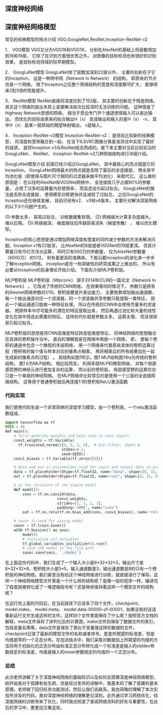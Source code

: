  ## 深度神经网络
 ## 深度神经网络模型
 常见的经典模型的特点介绍 
VGG,GoogleNet,ResNet,Inception-ResNet-v2

1． VGG模型 
VGG又分为VGG16和VGG19， 分别在AlexNet的基础上将层数增加到16和19层， 它除了在识别方面很优秀之外， 对图像的目标检测也有很好的识别效果， 是目标检测领域的较早期模型。

2． GoogLeNet模型 
GoogLeNet除了层数加深到22层以外， 主要的创新在于它的Inception， 这是一种网中网（Network In Network） 的结构， 即原来的节点也是一个网络。 用了Inception之后整个网络结构的宽度和深度都可扩大， 能够带来2到3倍的性能提升。

3． ResNet模型 
ResNet直接将深度拉到了152层， 其主要的创新在于残差网络， 其实这个网络的提出本质上是要解决层次比较深时无法训练的问题。 这种借鉴了Highway Network思想的网络， 相当于旁边专门开个通道使得输入可以直达输出， 而优化的目标由原来的拟合输出H（x） 变成输出和输入的差H（x） -x， 其中H（x） 是某一层原始的期望映射输出， x是输入。

4． Inception-ResNet-v2模型 
Inception-ResNet-v2： 是目前比较新的经典模型， 将深度和宽带融合到一起， 在当下ILSVRC图像分类基准测试中实现了最好的成绩， 是将Inception v3与ResNet结合而成的。接下来主要对当前比较前沿的GoogLeNet、 ResNet、 Inception-ResNet-v2几种网络结构进行详细介绍。

GoogLeNet模型介绍 
前面已经介绍过GoogLeNet， 其中最核心的亮点就是它的Inception， GoogLeNet网络最大的特点就是去除了最后的全连接层， 用全局平均池化层（即使用与图片尺寸相同的过滤器来做平均池化） 来取代它。 
这么做的原因是： 在以往的AlexNet和VGGNet网络中， 全连接层几乎占据90%的参数量， 占用了过多的运算量内存使用率， 而且还会引起过拟合。 
GoogLeNet的做法是去除全连接层， 使得模型训练更快并且减轻了过拟合。 
之后GoogLeNet的Inception还在继续发展， 目前已经有v2、 v3和v4版本， 主要针对解决深层网络的以下3个问题产生的。

(1)·参数太多， 容易过拟合， 训练数据集有限。 
(2)·网络越大计算复杂度越大， 难以应用。 
(3)·网络越深， 梯度越往后传越容易消失（梯度弥散） ， 难以优化模型。

Inception的核心思想是通过增加网络深度和宽度的同时减少参数的方法来解决问题。Inception v1有22层深， 比AlexNet的8层或者VGGNet的19层更深。 但其计算量只有15亿次浮点运算， 同时只有500万的参数量， 仅为AlexNet参数量（6000万） 的1/12， 却有着更高的准确率。下面沿着Inception的进化来一步步了解Inception网络。 Inception是在一些突破性的研究成果之上推出的， 所以有必要从Inception的前身理论开始介绍。 下面先介绍MLP卷积层。

MLP卷积层 
MLP卷积层（Mlpconv） 源于2014年ICLR的一篇论文《Network In Network》 。 它改进了传统的CNN网络， 在效果等同的情况下， 参数只是原有的Alexnet网络参数的1/10。卷积层要提升表达能力， 主要依靠增加输出通道数， 每一个输出通道对应一个滤波器，同一个滤波器共享参数只能提取一类特征， 因此一个输出通道只能做一种特征处理。 所以在传统的CNN中会使用尽量多的滤波器， 把原样本中尽可能多的潜在的特征提取出来， 然后再通过池化和大量的线性变化在其中筛选出需要的特征。 这样的代价就是参数太多， 运算太慢， 而且很容易引起过拟合。

MLP卷积层的思想是将CNN高维度特征转成低维度特征， 将神经网络的思想融合在具体的卷积操作当中。 直白的理解就是在网络中再放一个网络， 即， 使每个卷积的通道中包含一个微型的多层网络， 用一个网络来代替原来具体的卷积运算过程（卷积核的每个值与样本对应的像素点相乘， 再将相乘后的所有结果加在一起生成新的像素点的过程） 。 其结构如图1所示。图1 MLP结构图1中a为传统的卷积结构， 图1 b为MLP结构。 相比较而言， 利用多层MLP的微型网络， 对每个局部感受野的神经元进行更加复杂的运算， 而以前的卷积层， 局部感受野的运算仅仅只是一个单层的神经网络。 在MLP网络中比较常见的是使用一个三层的全连接网络结构， 这等效于普通卷积层后再连接1∶1的卷积和ReLU激活函数

### 代码实现  
我们使用代码生成一个非常简单的深度学习模型，由一个卷积层，一个relu激活函数组成，

```python
import tensorflow as tf
SEED = 46
def main():
    # first generate weights and bias used in conv layers
    conv1_weights = tf.Variable(
      tf.truncated_normal([5, 5, 3, 8],  # 5x5 filter, depth 8.
                          stddev=0.1,
                          seed=SEED))
    conv1_biases = tf.Variable(tf.zeros([8]))

    # data and out is placeholder used for input and output data in practice
    data = tf.placeholder(dtype=tf.float32, name="data", shape=[8, 32, 32, 3])
    out = tf.placeholder(dtype=tf.float32, name="out", shape=[8, 32, 32, 8])

    # as the structure of the simple model
    def model():
        conv = tf.nn.conv2d(data,
                        conv1_weights,
                        strides=[1, 1, 1, 1],
                        padding='SAME', name="conv")
        out = tf.nn.relu(tf.nn.bias_add(conv, conv1_biases), name="relu")

    # saver is used for saving model
    saver = tf.train.Saver()
    with tf.Session() as sess:
        model()
        # initialize all variables
        tf.global_variables_initializer().run()
        # save the model in the file path
        saver.save(sess, './model')
```

在上面这份代码中，我们生成了一个输入大小是8\*32\*32\*3，输出尺寸是8\*32\*32\*8，卷积核大小是5\*5，输入通道数是3，输出通道数是8的只有一个卷积层的神经网络。我们甚至没有给这个神经网络进行训练，就直接进行了保存。这样一个神经网络模型文件里是一个什么样的结构呢？是像一般的程序一样，编译完了程度就被转化成了一堆逻辑指令呢？还是继续维持着这样一个模型文件的结构呢？

在运行完上面的代码后，在当前路径下应该多了四个文件，checkpoint，model.index， model.meta， model.data-00000-of-00001，如果没有的话请重新运行文件生成这样的文件。这样四个文件里面保存了什么呢？按照官方文档的解释，meta文件保存了序列化后的计算图，index文件则保存了数据文件的索引，包括变量名等等，data文件是保存了类似于变量值这样的数据的文件，checkpoint记录了最新的模型文件的名称或者序号。差是所期望的标准差，但是均值是零的一个正态分布。在加法结点中，我们采取对数据加上所期望的均值的方法将用于初始化的正态分布由标准正态分布转化成一个标准差是输入的stddev参数规定的标准差，均值是输入的mean参数规定的均值的一个正态分布。  
### 总结
此次老师讲解了关于深度神经网络的基础知识以及如何去搭建深度神经网络模型。刚开始我对于搭建有些生疏，但是经过老师的讲解中，我基本的了解了搭建的基本原理。老师做了回归任务功能测试，然后让我们去联系，我也简略的理解了本次实验所涉及的代码，我对深度神经网络的理解更见深刻。此外通过学习网络优化，给深度网络的训练带来了优化，同时我也知道了查阅网络资料的好处与重要性，在此后的学习中，要更加注重这些。
  
